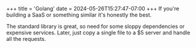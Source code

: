 +++
title = 'Golang'
date = 2024-05-26T15:27:47-07:00
+++
If you're building a SaaS or something similar it's honestly the best.

The standard library is great, so need for some sloppy dependencies or expensive services. Later, just copy a single file to a $5 server and handle all the requests.
